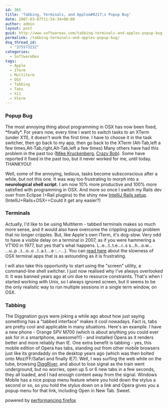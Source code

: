 ```yaml
---
id: 365
title: 'Tabbing, Terminals, and Apple&#8217;s Popup Bug'
date: 2007-03-07T11:54:34+00:00
author: admin
layout: post
guid: http://www.softwareas.com/tabbing-terminals-and-apples-popup-bug
permalink: /tabbing-terminals-and-apples-popup-bug/
dsq_thread_id:
  - "375573232"
categories:
  - SoftwareDev
tags:
  - Apple
  - ITerm
  - Multiterm
  - OSX
  - Tabbing
  - Tabs
  - X11
  - Xterm
---
```

<h3>Popup Bug</h3>
The most annoying thing about programming in OSX has now been fixed, *finally*. For years now, every time I want to switch tasks to an XTerm (under X11), it doesn't work the first time. I have to choose it in the task switcher, then go back to my app, then go back to the XTerm (Alt-Tab,left a few times,Alt-Tab,right,Alt-Tab,left a few times) Many others have had this problem in the past too (<a href="http://mike.kruckenberg.com/archives/2005/11/alttab_to_x11_i.html">Mike Kruckenberg</a>, <a href="http://crazybob.org/2005/12/dear-apple-x11-developer.html">Crazy Bob</a>). Some have reported it fixed in the past too, but it never worked for me, until today. THANKYOU!

Well, some of the annoying, tedious, tasks become subsconscious after a while, but not this one. It was way too frustrating to morph into a <strong>neurological shell script</strong>. I am now 10% more productive and 100% more satisfied with programming in OSX. And more so once I switch my Rails dev over from Eclipse (+Rail plugins) to the shiny new <a href="http://www.jetbrains.com/idea/training/demos/rails.html">IntelliJ Rails setup</a>. (IntelliJ+Rails+OSX==Could it get any easier?)

<h3>Terminals</h3>
Actually, I'd like to be using Multiterm - tabbed terminals makes so much more sense, and it would also have overcome the crippling popup problem that no longer cripples. But, like Apple's own ITerm, it's dog-slow. Very odd to have a visible delay on a terminal in 2007, as if you were hammering a VT100 in 1977, but yes that's what happens. L..e...t..t.e...r..s  s...h...o.w... ...u..p ..t...o..o ..l..a.t....e :..-...). You can <a href="http://www.macosxhints.com/article.php?story=20060425220655703&lsrc=osxh">read here</a> about the slowness of OSX terminal apps that is as astounding as it is frustrating.

I will also  take this opportunity to start using the "screen" utility, a command-line shell switcher. I just now realised why I've always overlooked it: It was banned years ago at uni due to resource constraints. That's when I started working with Unix, so I always ignored screen, but it seems to be the only realistic way to run multiple sessions in a single term window, on OSX.

<h3>Tabbing</h3>
The Diggnation guys were joking a while ago about how just saying something has a "tabbed interface" makes it cool nowadays. Fact is, tabs are pretty cool and applicable in many situations. Here's an example. I have a new phone - Orange SPV M700 (which is about anything you could ever ask for in a smartphone, awesome!!!) - and installed Opera as it renders better and more reliably than IE. One extra benefit is tabbing - yes, this mobile edition of Opera has tabs, standing out from other mobile browsers just like its grandaddy on the desktop years ago (which was then bolted onto Moz/FF/Safari and finally IE7). Well, I was surfing the web while on the tube, browsing <a href="http://diggriver.com">DiggRiver</a>, and about to lose signal as the train went underground, but no worries, open up 5 or 6 new tabs in a few seconds, they all loaded, and I had enough content away from the signal. Windows Mobile has a nice popup menu feature where you hold down the stylus a second or so, so you hold the stylus down on a link and Opera gives you a popup menu for that link, including Open in New Tab. Sweet.

<p class="poweredbyperformancing">powered by <a href="http://performancing.com/firefox" >performancing firefox</a></p><!--e704429e0ff65931bd1cbc9f4297de1d-->
